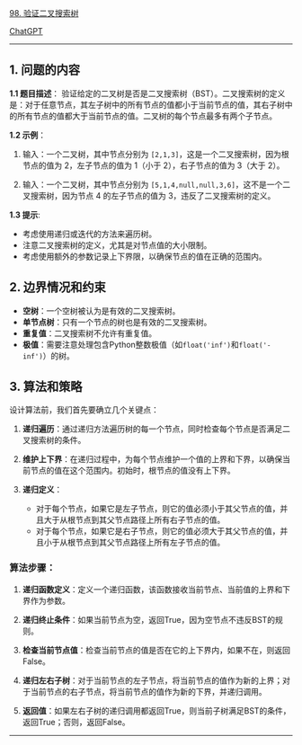 [98. 验证二叉搜索树](https://leetcode.cn/problems/validate-binary-search-tree)

[ChatGPT](https://chat.openai.com/share/e1e69139-c297-434e-9f40-ef57f7eb11b7)

---

## 1. 问题的内容
**1.1 题目描述**：
验证给定的二叉树是否是二叉搜索树（BST）。二叉搜索树的定义是：对于任意节点，其左子树中的所有节点的值都小于当前节点的值，其右子树中的所有节点的值都大于当前节点的值。二叉树的每个节点最多有两个子节点。

**1.2 示例**：
1. 输入：一个二叉树，其中节点分别为 `[2,1,3]`，这是一个二叉搜索树，因为根节点的值为 2，左子节点的值为 1（小于 2），右子节点的值为 3（大于 2）。
   
2. 输入：一个二叉树，其中节点分别为 `[5,1,4,null,null,3,6]`，这不是一个二叉搜索树，因为节点 4 的左子节点的值为 3，违反了二叉搜索树的定义。


**1.3 提示**:
- 考虑使用递归或迭代的方法来遍历树。
- 注意二叉搜索树的定义，尤其是对节点值的大小限制。
- 考虑使用额外的参数记录上下界限，以确保节点的值在正确的范围内。

## 2. 边界情况和约束
- **空树**：一个空树被认为是有效的二叉搜索树。
- **单节点树**：只有一个节点的树也是有效的二叉搜索树。
- **重复值**：二叉搜索树不允许有重复值。
- **极值**：需要注意处理包含Python整数极值（如`float('inf')`和`float('-inf')`）的树。


## 3. 算法和策略

设计算法前，我们首先要确立几个关键点：

1. **递归遍历**：通过递归方法遍历树的每一个节点，同时检查每个节点是否满足二叉搜索树的条件。
   
2. **维护上下界**：在递归过程中，为每个节点维护一个值的上界和下界，以确保当前节点的值在这个范围内。初始时，根节点的值没有上下界。

3. **递归定义**：
   - 对于每个节点，如果它是左子节点，则它的值必须小于其父节点的值，并且大于从根节点到其父节点路径上所有右子节点的值。
   - 对于每个节点，如果它是右子节点，则它的值必须大于其父节点的值，并且小于从根节点到其父节点路径上所有左子节点的值。

### 算法步骤：

1. **递归函数定义**：定义一个递归函数，该函数接收当前节点、当前值的上界和下界作为参数。
   
2. **递归终止条件**：如果当前节点为空，返回True，因为空节点不违反BST的规则。

3. **检查当前节点值**：检查当前节点的值是否在它的上下界内，如果不在，则返回False。

4. **递归左右子树**：对于当前节点的左子节点，将当前节点的值作为新的上界；对于当前节点的右子节点，将当前节点的值作为新的下界，并递归调用。

5. **返回值**：如果左右子树的递归调用都返回True，则当前子树满足BST的条件，返回True；否则，返回False。

---


